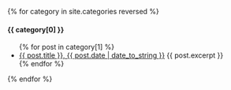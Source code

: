 {% for category in site.categories reversed %}
  <h4>{{ category[0] }}</h4>
<ul>
  {% for post in category[1] %}
    <li>
      <a href="{{ post.url }}">{{ post.title }}, {{ post.date | date_to_string }}</a>
      {{ post.excerpt }}
    </li>
  {% endfor %}
</ul>
{% endfor %}